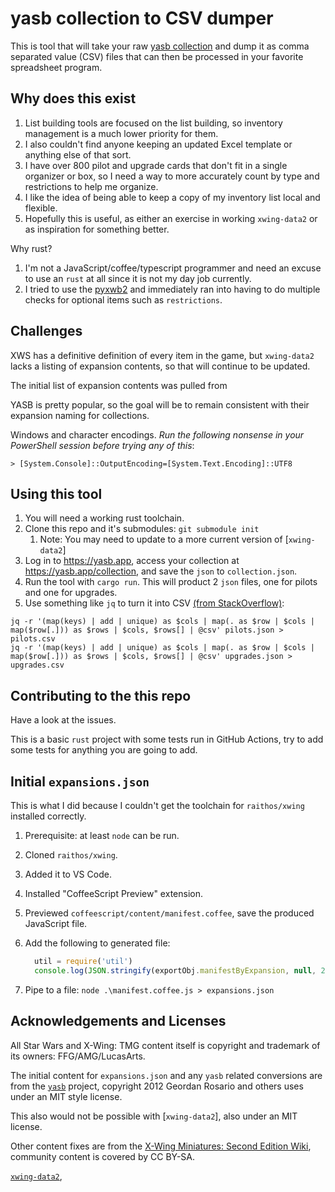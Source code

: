 # yasb collection to CSV dumper

This is tool that will take your raw [yasb collection](https://yasb.app/collection)
and dump it as comma separated value (CSV) files that can then be processed
in your favorite spreadsheet program.

## Why does this exist

1. List building tools are focused on the list building, so inventory management
   is a much lower priority for them.
1. I also couldn't find anyone keeping an updated Excel template or anything else
   of that sort.
1. I have over 800 pilot and upgrade cards that don't fit in a single organizer
   or box, so I need a way to more accurately count by type and restrictions to
   help me organize.
1. I like the idea of being able to keep a copy of my inventory list local and
   flexible.
1. Hopefully this is useful, as either an exercise in working `xwing-data2` or
   as inspiration for something better.

Why rust?

1. I'm not a JavaScript/coffee/typescript programmer and need an excuse
   to use an `rust` at all since it is not my day job currently.
2. I tried to use the [pyxwb2](https://pypi.org/project/pyxwb2/) and immediately
   ran into having to do multiple checks for optional items such as `restrictions`.

## Challenges

XWS has a definitive definition of every item in the game, but `xwing-data2`
lacks a listing of expansion contents, so that will continue to be updated.

The initial list of expansion contents was pulled from

YASB is pretty popular, so the goal will be to remain consistent with their
expansion naming for collections.

Windows and character encodings. *Run the following nonsense in your PowerShell
session before trying any of this*:

```shell
> [System.Console]::OutputEncoding=[System.Text.Encoding]::UTF8
```

## Using this tool

1. You will need a working rust toolchain.
1. Clone this repo and it's submodules: `git submodule init`
   1. Note: You may need to update to a more current version of [`xwing-data2`]
1. Log in to <https://yasb.app>, access your collection at <https://yasb.app/collection>,
   and save the `json` to `collection.json`.
1. Run the tool with `cargo run`. This will product 2 `json` files, one for pilots
   and one for upgrades.
1. Use something like `jq` to turn it into CSV [(from StackOverflow)](https://stackoverflow.com/questions/32960857/how-to-convert-arbitrary-simple-json-to-csv-using-jq):

```shell
jq -r '(map(keys) | add | unique) as $cols | map(. as $row | $cols | map($row[.])) as $rows | $cols, $rows[] | @csv' pilots.json > pilots.csv
jq -r '(map(keys) | add | unique) as $cols | map(. as $row | $cols | map($row[.])) as $rows | $cols, $rows[] | @csv' upgrades.json > upgrades.csv
```

## Contributing to the this repo

Have a look at the issues.

This is a basic `rust` project with some tests run in GitHub Actions, try to add
some tests for anything you are going to add.

## Initial `expansions.json`

This is what I did because I couldn't get the toolchain for `raithos/xwing`
installed correctly.

1. Prerequisite: at least `node` can be run.
1. Cloned `raithos/xwing`.
1. Added it to VS Code.
1. Installed "CoffeeScript Preview" extension.
1. Previewed `coffeescript/content/manifest.coffee`, save the produced JavaScript file.
1. Add the following to generated file:

   ```javascript
     util = require('util')
     console.log(JSON.stringify(exportObj.manifestByExpansion, null, 2))
   ```

1. Pipe to a file: `node .\manifest.coffee.js > expansions.json`

## Acknowledgements and Licenses

All Star Wars and X-Wing: TMG content itself is copyright and trademark of its
owners: FFG/AMG/LucasArts.

The initial content for `expansions.json` and any `yasb` related conversions
are from the [`yasb`](https://github.com/raithos) project, copyright
2012 Geordan Rosario and others uses under an MIT style license.

This also would not be possible with [`xwing-data2`], also under an MIT license.

Other content fixes are from the [X-Wing Miniatures: Second Edition Wiki](https://xwing-miniatures-second-edition.fandom.com/wiki/X-Wing_Miniatures:_Second_Edition_Wiki),
community content is covered by CC BY-SA.

[`xwing-data2`](https://github.com/guidokessels/xwing-data2),
